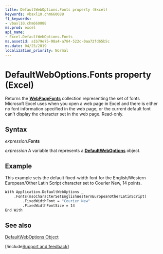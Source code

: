 ```yaml
---
title: DefaultWebOptions.Fonts property (Excel)
keywords: vbaxl10.chm660088
f1_keywords:
- vbaxl10.chm660088
ms.prod: excel
api_name:
- Excel.DefaultWebOptions.Fonts
ms.assetid: a1b79e75-98a4-a784-522c-0aa72fd65b5c
ms.date: 04/25/2019
localization_priority: Normal
---
```



# DefaultWebOptions.Fonts property (Excel)

Returns the  **[WebPageFonts](Office.WebPageFonts.md)** collection representing the set of fonts Microsoft Excel uses when you open a web page in Excel and there is either no font information specified in the web page, or the current default font can't display the character set in the web page. Read-only.


## Syntax

_expression_.**Fonts**

_expression_ A variable that represents a **[DefaultWebOptions](Excel.DefaultWebOptions.md)** object.


## Example

This example sets the default fixed-width font for the English/Western European/Other Latin Script character set to Courier New, 14 points.


```vb
With Application.DefaultWebOptions _ 
    .Fonts(msoCharacterSetEnglishWesternEuropeanOtherLatinScript) 
        .FixedWidthFont = "Courier New" 
        .FixedWidthFontSize = 14 
End With
```


## See also


[DefaultWebOptions Object](Excel.DefaultWebOptions.md)

[!include[Support and feedback](~/includes/feedback-boilerplate.md)]
